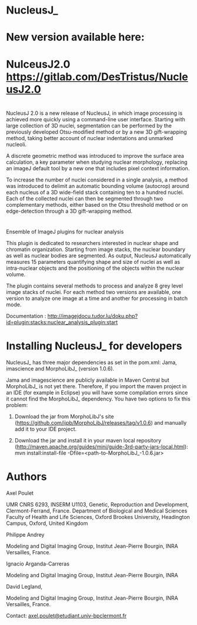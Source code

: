 NucleusJ_
================

New version available here:
================

NulceusJ2.0 https://gitlab.com/DesTristus/NucleusJ2.0
================

#
NucleusJ 2.0 is a new release of NucleusJ, in which image processing is achieved more quickly using a command-line
user interface. Starting with large collection of 3D nuclei, segmentation can be performed by the previously 
developed Otsu-modified method or by a new 3D gift-wrapping method, taking better account of nuclear indentations and unmarked nucleoli.

A discrete geometric method was introduced to improve the surface area calculation, a key parameter when studying nuclear morphology, 
replacing an imageJ default tool by a new one that includes pixel context information.

To increase the number of nuclei considered in a single analysis, a method was introduced to delimit an automatic bounding volume (autocrop)
around each nucleus of a 3D wide-field stack containing ten to a hundred nuclei. Each of the collected nuclei can then
be segmented through two complementary methods, either based on the Otsu threshold method or on edge-detection through a 3D gift-wrapping method.




#

#

#

#

#

#
Ensemble of ImageJ plugins for nuclear analysis

This plugin is dedicated to researchers interested in nuclear shape and chromatin organization. Starting from image stacks, the nuclear boundary as well as nuclear bodies are segmented. As output, NucleusJ automatically measures 15 parameters quantifying shape and size of nuclei as well as intra-nuclear objects and the positioning of the objects within the nuclear volume.

The plugin contains several methods to process and analyze 8 grey level image stacks of nuclei. For each method two versions are available, one version to analyze one image at a time and another for processing in batch mode.

Documentation : http://imagejdocu.tudor.lu/doku.php?id=plugin:stacks:nuclear_analysis_plugin:start

Installing NucleusJ_ for developers
===========================

NucleusJ_ has three major dependencies as set in the pom.xml: Jama, imascience and MorphoLibJ_ (version 1.0.6).

Jama and imagescience are publicly available in Maven Central but MorphoLibJ_ is not yet there. Therefore, if you import the maven project in an IDE (for example in Eclipse) you will have some compilation errors since it cannot find the MorphoLibJ_ dependency. You have two options to fix this problem:

1) Download the jar from MorphoLibJ's site (https://github.com/ijpb/MorphoLibJ/releases/tag/v1.0.6) and manually add it to your IDE project.

2) Download the jar and install it in your maven local repository (http://maven.apache.org/guides/mini/guide-3rd-party-jars-local.html): mvn install:install-file -Dfile=<path-to-MorphoLibJ_-1.0.6.jar>

Authors
===========================
Axel Poulet

UMR CNRS 6293, INSERM U1103, Genetic, Reproduction and Development, Clermont-Ferrand, France.
Department of Biological and Medical Sciences Faculty of Health and Life Sciences, Oxford Brookes University, Headington Campus, Oxford, United Kingdom

Philippe Andrey

Modeling and Digital Imaging Group, Institut Jean-Pierre Bourgin, INRA Versailles, France.

Ignacio Arganda-Carreras 

 Modeling and Digital Imaging Group, Institut Jean-Pierre Bourgin, INRA 
 
 David Legland,
 
  Modeling and Digital Imaging Group, Institut Jean-Pierre Bourgin, INRA Versailles, France.

Contact: axel.poulet@etudiant.univ-bpclermont.fr

